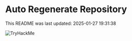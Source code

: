 # Auto Regenerate Repository

This README was last updated: 2025-01-27 19:31:38

 ![TryHackMe](https://tryhackme.com/badge/533634)